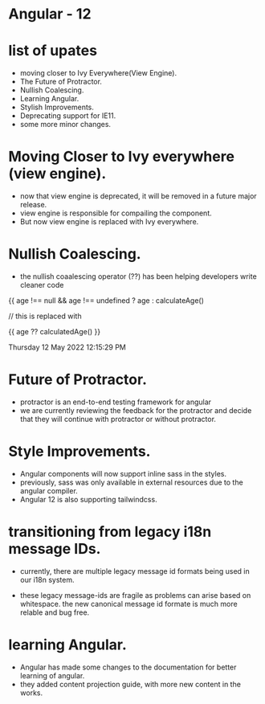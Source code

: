 # Angular - 12
# list of upates
- moving closer to Ivy Everywhere(View Engine).
- The Future of Protractor.
- Nullish Coalescing.
- Learning Angular.
- Stylish Improvements.
- Deprecating support for IE11.
- some more minor changes.


# Moving Closer to Ivy everywhere (view engine).
- now that view engine is deprecated, it will be removed in a future major release.
- view engine is responsible for compailing the component.
- But now view engine is replaced with Ivy everywhere.

# Nullish Coalescing.
- the nullish coaalescing operator (??) has been helping developers write cleaner code

{{ age !== null && age !== undefined ? age : calculateAge()

// this is replaced with

{{ age ?? calculatedAge() }}


Thursday 12 May 2022 12:15:29 PM 


# Future of Protractor.

- protractor is an end-to-end testing framework for angular
- we are currently reviewing the feedback for the protractor and decide that they will continue with protractor or without protractor.


# Style Improvements.

- Angular components will now support inline sass in the styles.
- previously, sass was only available in external resources due to the angular compiler.
- Angular 12 is also supporting tailwindcss.

# transitioning from legacy i18n message IDs.
- currently, there are multiple legacy message id formats being used in our i18n system.

- these legacy message-ids are fragile as problems can arise based on whitespace.
the new canonical message id formate is much more relable and bug free.

# learning Angular.
- Angular has made some changes to the documentation for better learning of angular.
- they added content projection guide, with more new content in the works.


